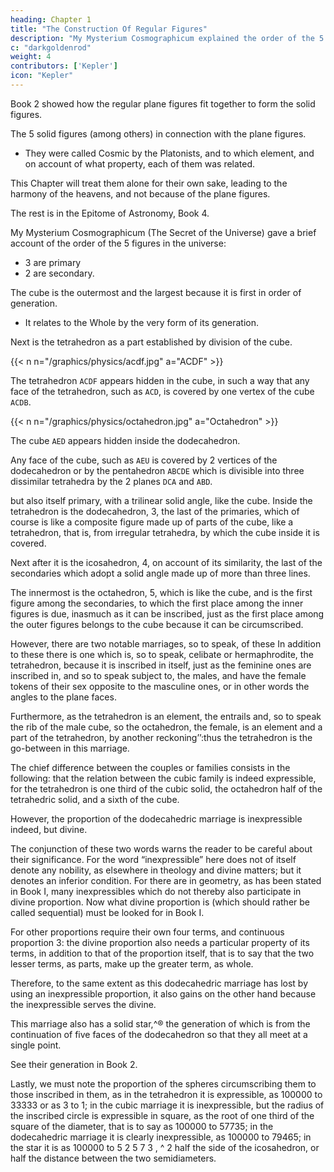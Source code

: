 ```yaml
---
heading: Chapter 1
title: "The Construction Of Regular Figures"
description: "My Mysterium Cosmographicum explained the order of the 5 solids in the world"
c: "darkgoldenrod"
weight: 4
contributors: ['Kepler']
icon: "Kepler"
---
```



Book 2 showed how the regular plane figures fit together to form the solid figures.

The 5 solid figures (among others) in connection with the plane figures. 
<!-- Now it was shown there that the num­
ber of the solid figures is fivefold;  -->
- They were called Cosmic by the Platonists, and to which element, and on account of what property,
each of them was related. 

This Chapter will treat them alone for their own sake, leading to the harmony of the heavens, and not because of the plane figures. 

The rest is in the Epitome of Astronomy, Book 4. 

My Mysterium Cosmographicum (The Secret of the Universe) gave a brief account of the order of the 5 figures in the universe:
- 3 are primary
- 2 are secondary. 

The cube is the outermost and the largest because it is first in order of generation.
- It relates to the Whole by the very form of its generation. 

Next is the tetrahedron as a part established by division of the cube.

{{< n n="/graphics/physics/acdf.jpg" a="ACDF" >}}

The tetrahedron `ACDF` appears hidden in the cube, in such a way that any face of the tetrahedron, such as `ACD`, is covered by one vertex of the cube `ACDB`.


<!-- n n="The Cube is the Aether, the Tetrahedron is Electromagnetism, and the IN ESSASSANI CONSCIOUSNESS IS TETRAHEDRON -->

{{< n n="/graphics/physics/octahedron.jpg" a="Octahedron" >}}

The cube `AED` appears hidden inside the dodecahedron. 

Any face of the cube, such as `AEU` is covered by 2 vertices of the dodecahedron or by the pentahedron `ABCDE` which is divisible into three dissimilar tetrahedra by the 2 planes `DCA` and `ABD`.


but also itself primary, with a trilinear solid angle, like the cube. Inside the tetrahedron is the dodecahedron, 3, the last of the primaries, which of course is like a composite figure made up of parts of the cube, like a tetrahedron, that is, from irregular tetrahedra, by which the cube inside it is covered. 

Next after it is the icosahedron, 4, on account of its similarity, the last of the secondaries which adopt a solid angle made up of more than three lines. 

The innermost is the octahedron, 5, which is like the cube, and is the first figure among the secondaries, to which the first place among the inner figures is due, inasmuch as it can be inscribed, just as the first place among the outer figures belongs to the cube because it can be circumscribed.

However, there are two notable marriages, so to speak, of these In addition to these there is one which is, so to speak, celibate or hermaphrodite, the tetrahedron, because it is inscribed in itself, just as the feminine ones are inscribed in, and so to speak subject to, the males, and have the female tokens of their sex opposite to the masculine ones, or in other words the angles to the plane faces.

Furthermore, as the tetrahedron is an element, the entrails and, so to speak the rib of the male cube, so the octahedron, the female, is an element and a part of the tetrahedron, by another reckoning’’:thus the tetrahedron is the go-between in this marriage.

The chief difference between the couples or families consists in the following: that the relation between the cubic family is indeed expressible, for the tetrahedron is one third of the cubic solid, the octahedron half of the tetrahedric solid, and a sixth of the cube.

However, the proportion of the dodecahedric marriage is inexpressible indeed, but divine.

The conjunction of these two words warns the reader to be careful about their significance. For the word “inexpressible” here does not of itself denote any nobility, as elsewhere in theology and divine matters; but it denotes an inferior condition. For there are in geometry, as has been stated in Book I, many inexpressibles which do not thereby also participate in divine proportion. Now what divine proportion is (which should rather be called sequential) must be looked for in Book I.

For other proportions require their own four terms, and continuous proportion 3: the divine proportion also needs a particular property of its terms, in addition to that of the proportion itself, that is to say that the two lesser terms, as parts, make up the greater term, as whole.

Therefore, to the same extent as this dodecahedric marriage has lost by using an inexpressible proportion, it also gains on the other hand because the inexpressible serves the divine.

This marriage also has a solid star,^® the generation of which is  from the continuation of five faces of the dodecahedron so that they all meet at a single point. 

See their generation in Book 2.

Lastly, we must note the proportion of the spheres circumscribing them to those inscribed in them, as in the tetrahedron it is expressible, as 100000 to 33333 or as 3 to 1; in
the cubic marriage it is inexpressible, but the radius of the inscribed circle is expressible in square, as the root of one third of the square of the diameter, that is to say as 100000
to 57735; in the dodecahedric marriage it is clearly inexpressible, as
100000 to 79465; in the star it is as 100000 to 5 2 5 7 3 , ^ 2 half the side of
the icosahedron, or half the distance between the two semidiameters.
